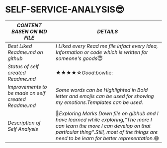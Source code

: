 # SELF-SERVICE-ANALYSIS😎
***CONTENT BASEN ON MD FILE***  |  ***DETAILS***
------------------------------|---------------------------------
*Best Liked Readme.md on github*     |          *I Liked every Read me file infact every Idea, Information or code which is written for someone's goods*😇
*Status of self created Readme.md*   |          ★★★★☆*Good*:bowtie:
*Improvements to be made on self created Readme.md* |	  *Some words can be Highlighted in Bold letter and emojis can be used for showing my emotions.Templates can be used.*  
*Description of Self Analysis*              |	                🤔*Exploring Marks Down file on gibhub and I have learned while exploring,"The more I can learn the more I can develop on that particular thing".Still, most of the things are need to be learn for better representation.*😅

